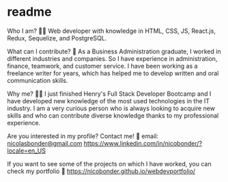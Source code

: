 # readme
Who I am? ✋🏽
Web developer with knowledge in HTML, CSS, JS, React.js, Redux, Sequelize, and PostgreSQL.

What can I contribute? 🚀
As a Business Administration graduate, I worked in different industries and companies. So I have experience in administration, finance, teamwork, and customer service.
I have been working as a freelance writer for years, which has helped me to develop written and oral communication skills.

Why me? 💪🏽
I just finished Henry's Full Stack Developer Bootcamp and I have developed new knowledge of the most used technologies in the IT industry.
I am a very curious person who is always looking to acquire new skills and who can contribute diverse knowledge thanks to my professional experience.

Are you interested in my profile? Contact me! 📲
email: nicolasbonder@gmail.com
https://www.linkedin.com/in/nicobonder/?locale=en_US

If you want to see some of the projects on which I have worked, you can check my portfolio 💼
https://nicobonder.github.io/webdevportfolio/
